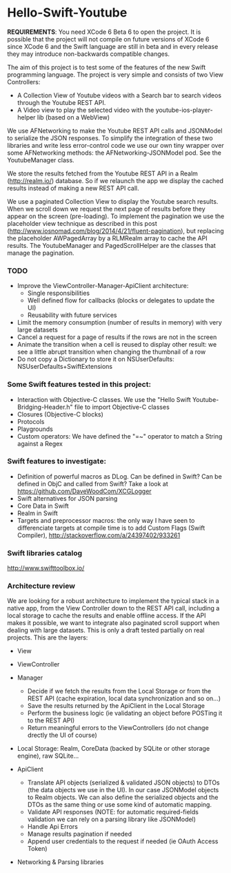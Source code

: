 Hello-Swift-Youtube
===================

**REQUIREMENTS**: You need XCode 6 Beta 6 to open the project. It is possible that the project will not compile on future versions of XCode 6 since XCode 6 and the Swift language are still in beta and in every release they may introduce non-backwards compatible changes.

The aim of this project is to test some of the features of the new Swift programming language. The project is very simple and consists of two View Controllers: 

- A Collection View of Youtube videos with a Search bar to search videos through the Youtube REST API.
- A Video view to play the selected video with the youtube-ios-player-helper lib (based on a WebView)

We use AFNetworking to make the Youtube REST API calls and JSONModel to serialize the JSON responses. To simplify the integration of these two libraries and write less error-control code we use our own tiny wrapper over some AFNetworking methods: the AFNetworking-JSONModel pod. See the YoutubeManager class.

We store the results fetched from the Youtube REST API in a Realm (http://realm.io/) database. So if we relaunch the app we display the cached results instead of making a new REST API call.

We use a paginated Collection View to display the Youtube search results. When we scroll down we request the next page of results before they appear on the screen (pre-loading). To implement the pagination we use the placeholder view technique as described in this post (http://www.iosnomad.com/blog/2014/4/21/fluent-pagination), but replacing the placeholder AWPagedArray by a RLMRealm array to cache the API results. The YoutubeManager and PagedScrollHelper are the classes that manage the pagination.

### TODO
- Improve the ViewController-Manager-ApiClient architecture: 
  - Single responsibilities
  - Well defined flow for callbacks (blocks or delegates to update the UI)
  - Reusability with future services
- Limit the memory consumption (number of results in memory) with very large datasets
- Cancel a request for a page of results if the rows are not in the screen
- Animate the transition when a cell is reused to display other result: we see a little abrupt transition when changing the thumbnail of a row 
- Do not copy a Dictionary to store it on NSUserDefaults: NSUserDefaults+SwiftExtensions 

### Some Swift features tested in this project:
- Interaction with Objective-C classes. We use the "Hello Swift Youtube-Bridging-Header.h" file to import Objective-C classes
- Closures (Objective-C blocks)
- Protocols
- Playgrounds
- Custom operators: We have defined the "=~" operator to match a String against a Regex

### Swift features to investigate:
- Definition of powerful macros as DLog. Can be defined in Swift? Can be defined in ObjC and called from Swift? Take a look at https://github.com/DaveWoodCom/XCGLogger
- Swift alternatives for JSON parsing
- Core Data in Swift
- Realm in Swift
- Targets and preprocessor macros: the only way I have seen to differenciate targets at compile time is to add Custom Flags (Swift Compiler), http://stackoverflow.com/a/24397402/933261

### Swift libraries catalog
http://www.swifttoolbox.io/

### Architecture review
We are looking for a robust architecture to implement the typical stack in a native app, from the View Controller down to the REST API call, including a local storage to cache the results and enable offline access. If the API makes it possible, we want to integrate also paginated scroll support when dealing with large datasets. This is only a draft tested partially on real projects. This are the layers:

- View
- ViewController
- Manager
  - Decide if we fetch the results from the Local Storage or from the REST API (cache expiration, local data synchronization and so on...)
  - Save the results returned by the ApiClient in the Local Storage
  - Perform the business logic (ie validating an object before POSTing it to the REST API)
  - Return meaningful errors to the ViewControllers (do not change drectly the UI of course)
- Local Storage: Realm, CoreData (backed by SQLite or other storage engine), raw SQLite...
- ApiClient
  - Translate API objects (serialized & validated JSON objects) to DTOs (the data objects we use in the UI). In our case JSONModel objects to Realm objects. We can also define the serialized objects and the DTOs as the same thing or use some kind of automatic mapping.
  - Validate API responses (NOTE: for automatic required-fields validation we can rely on a parsing library like JSONModel)
  - Handle Api Errors
  - Manage results pagination if needed
  - Append user credentials to the request if needed (ie OAuth Access Token)
  

- Networking & Parsing libraries
